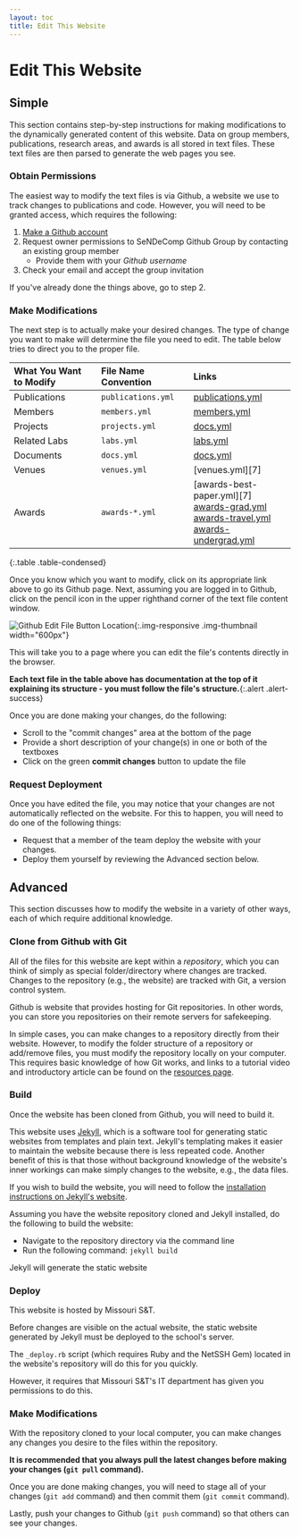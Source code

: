 ```yaml
---
layout: toc
title: Edit This Website
---
```


# Edit This Website

## Simple

This section contains step-by-step instructions for making modifications to the dynamically generated content of this website.
Data on group members, publications, research areas, and awards is all stored in text files.
These text files are then parsed to generate the web pages you see.

### Obtain Permissions

The easiest way to modify the text files is via Github, a website we use to track changes to publications and code.
However, you will need to be granted access, which requires the following:

1. [Make a Github account](https://www.github.com/join)
2. Request owner permissions to SeNDeComp Github Group by contacting an existing group member
    - Provide them with your *Github username*
3. Check your email and accept the group invitation

If you've already done the things above, go to step 2.

### Make Modifications

The next step is to actually make your desired changes.
The type of change you want to make will determine the file you need to edit.
The table below tries to direct you to the proper file.

| What You Want to Modify | File Name Convention | Links |
| :--- | :--- | :--- |
| Publications | `publications.yml` | [publications.yml][1] |
| Members      | `members.yml`      | [members.yml][2] |
| Projects     | `projects.yml`     | [docs.yml][3] |
| Related Labs | `labs.yml`         | [labs.yml][4] |
| Documents    | `docs.yml`         | [docs.yml][5] |
| Venues       | `venues.yml`       | [venues.yml][7] |
| Awards       | `awards-*.yml`     | [awards-best-paper.yml][7] <br/> [awards-grad.yml][8] <br/> [awards-travel.yml][9] <br/> [awards-undergrad.yml][10] |
{:.table .table-condensed}

Once you know which you want to modify, click on its appropriate link above to go its Github page.
Next, assuming you are logged in to Github, click on the pencil icon in the upper righthand corner of the text file content window.

![Github Edit File Button Location](edit-yml-figure-1.png){:.img-responsive .img-thumbnail width="600px"}

This will take you to a page where you can edit the file's contents directly in the browser.

**<i class="fa fa-exclamation-triangle"></i>
Each text file in the table above has documentation at the top of it explaining its structure - you must follow the file's structure.**{:.alert .alert-success}

Once you are done making your changes, do the following:

- Scroll to the "commit changes" area at the bottom of the page
- Provide a short description of your change(s) in one or both of the textboxes
- Click on the green **commit changes** button to update the file

### Request Deployment

Once you have edited the file, you may notice that your changes are not automatically reflected on the website.
For this to happen, you will need to do one of the following things:

- Request that a member of the team deploy the website with your changes.
- Deploy them yourself by reviewing the Advanced section below.

## Advanced

This section discusses how to modify the website in a variety of other ways, each of which require additional knowledge.

### Clone from Github with Git

All of the files for this website are kept within a *repository*, which you can think of simply as special folder/directory where changes are tracked.
Changes to the repository (e.g., the website) are tracked with Git, a version control system.

Github is website that provides hosting for Git repositories.
In other words, you can store you repositories on their remote servers for safekeeping.

In simple cases, you can make changes to a repository directly from their website.
However, to modify the folder structure of a repository or add/remove files, you must modify the repository locally on your computer.
This requires basic knowledge of how Git works, and links to a tutorial video and introductory article can be found on the [resources page]({{site.baseurl}}/resources).

### Build

Once the website has been cloned from Github, you will need to build it.

This website uses [Jekyll](http://jekyllrb.com/), which is a software tool for generating static websites from templates and plain text.
Jekyll's templating makes it easier to maintain the website because there is less repeated code.
Another benefit of this is that those without background knowledge of the website's inner workings can make simply changes to the website, e.g., the data files.

If you wish to build the website, you will need to follow the [installation instructions on Jekyll's website](http://jekyllrb.com/docs/installation/).

Assuming you have the website repository cloned and Jekyll installed, do the following to build the website:

- Navigate to the repository directory via the command line
- Run the following command: `jekyll build`

Jekyll will generate the static website

### Deploy

This website is hosted by Missouri S&amp;T.

Before changes are visible on the actual website, the static website generated by Jekyll must be deployed to the school's server.

The `_deploy.rb` script (which requires Ruby and the NetSSH Gem) located in the website's repository will do this for you quickly.

However, it requires that Missouri S&amp;T's IT department has given you permissions to do this.

### Make Modifications

With the repository cloned to your local computer, you can make changes any changes you desire to the files within the repository.

**It is recommended that you always pull the latest changes before making your changes (`git pull` command).**

Once you are done making changes, you will need to stage all of your changes (`git add` command) and then commit them (`git commit` command).

Lastly, push your changes to Github (`git push` command) so that others can see your changes.

[1]: https://github.com/sendecomp/sendecomp-website/blob/master/_data/publications.yml
[2]: https://github.com/sendecomp/sendecomp-website/blob/master/_data/members.yml
[3]: https://github.com/sendecomp/sendecomp-website/blob/master/_data/docs.yml
[4]: https://github.com/sendecomp/sendecomp-website/blob/master/_data/cip-labs.yml
[5]: https://github.com/sendecomp/sendecomp-website/blob/master/_data/cip-projects.yml
[6]: https://github.com/sendecomp/sendecomp-website/blob/master/_data/cip-venues.yml
[8]: https://github.com/sendecomp/sendecomp-website/blob/master/_data/per-labs.yml
[9]: https://github.com/sendecomp/sendecomp-website/blob/master/_data/per-projects.yml
[10]: https://github.com/sendecomp/sendecomp-website/blob/master/_data/per-venues.yml
[11]: https://github.com/sendecomp/sendecomp-website/blob/master/_data/awards-best-paper.yml
[12]: https://github.com/sendecomp/sendecomp-website/blob/master/_data/awards-grad.yml
[13]: https://github.com/sendecomp/sendecomp-website/blob/master/_data/awards-travel.yml
[14]: https://github.com/sendecomp/sendecomp-website/blob/master/_data/awards-undergrad.yml

